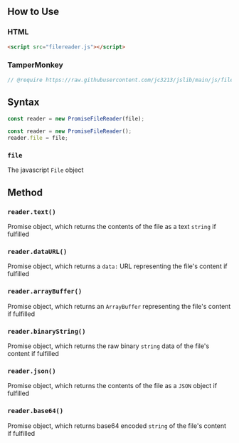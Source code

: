 ## How to Use
### HTML
```HTML
<script src="filereader.js"></script>
```
### TamperMonkey
```javascript
// @require https://raw.githubusercontent.com/jc3213/jslib/main/js/filereader.js
```
## Syntax
```javascript
const reader = new PromiseFileReader(file);
```
```javascript
const reader = new PromiseFileReader();
reader.file = file;
```
### `file`
The javascript `File` object
## Method
### `reader.text()`
Promise object, which returns the contents of the file as a text `string` if fulfilled
### `reader.dataURL()`
Promise object, which returns a `data:` URL representing the file's content if fulfilled
### `reader.arrayBuffer()`
Promise object, which returns an `ArrayBuffer` representing the file's content if fulfilled
### `reader.binaryString()`
Promise object, which returns the raw binary `string` data of the file's content if fulfilled
### `reader.json()`
Promise object, which returns the contents of the file as a `JSON` object if fulfilled
### `reader.base64()`
Promise object, which returns base64 encoded `string` of the file's content if fulfilled
